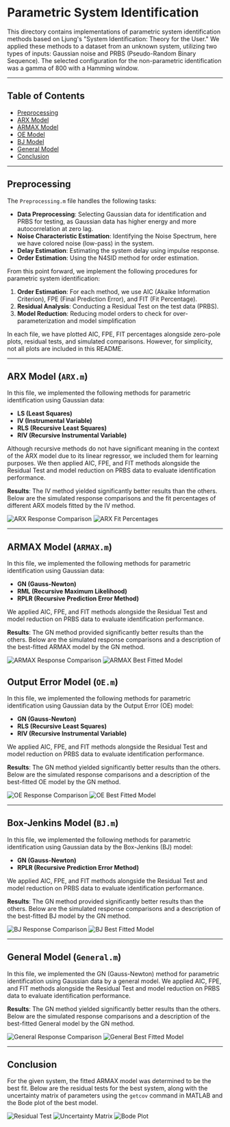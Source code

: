 
# Parametric System Identification

This directory contains implementations of parametric system identification methods based on Ljung's "System Identification: Theory for the User." We applied these methods to a dataset from an unknown system, utilizing two types of inputs: Gaussian noise and PRBS (Pseudo-Random Binary Sequence). The selected configuration for the non-parametric identification was a gamma of 800 with a Hamming window.

---
## Table of Contents
- [Preprocessing](#Preprocessing)
- [ARX Model](#arx-model)
- [ARMAX Model](#armax-model)
- [OE Model](#oe-model)
- [BJ Model](#bj-model)
- [General Model](#general-model)
- [Conclusion](#conclusion)
---

## Preprocessing

The `Preprocessing.m` file handles the following tasks:

- **Data Preprocessing**: Selecting Gaussian data for identification and PRBS for testing, as Gaussian data has higher energy and more autocorrelation at zero lag.
- **Noise Characteristic Estimation**: Identifying the Noise Spectrum, here we have colored noise (low-pass) in the system.
- **Delay Estimation**: Estimating the system delay using impulse response.
- **Order Estimation**: Using the N4SID method for order estimation.

From this point forward, we implement the following procedures for parametric system identification:

1. **Order Estimation**: For each method, we use AIC (Akaike Information Criterion), FPE (Final Prediction Error), and FIT (Fit Percentage).
2. **Residual Analysis**: Conducting a Residual Test on the test data (PRBS).
3. **Model Reduction**: Reducing model orders to check for over-parameterization and model simplification

In each file, we have plotted AIC, FPE, FIT percentages alongside zero-pole plots, residual tests, and simulated comparisons. However, for simplicity, not all plots are included in this README.

---
## ARX Model (`ARX.m`)

In this file, we implemented the following methods for parametric identification using Gaussian data:

- **LS (Least Squares)**
- **IV (Instrumental Variable)**
- **RLS (Recursive Least Squares)**
- **RIV (Recursive Instrumental Variable)**

Although recursive methods do not have significant meaning in the context of the ARX model due to its linear regressor, we included them for learning purposes. We then applied AIC, FPE, and FIT methods alongside the Residual Test and model reduction on PRBS data to evaluate identification performance.

**Results**: The IV method yielded significantly better results than the others. Below are the simulated response comparisons and the fit percentages of different ARX models fitted by the IV method.

![ARX Response Comparison](images/arx_response_comparison.png)
![ARX Fit Percentages](images/arx_fit_percentages.png)

---
## ARMAX Model (`ARMAX.m`)

In this file, we implemented the following methods for parametric identification using Gaussian data:

- **GN (Gauss-Newton)**
- **RML (Recursive Maximum Likelihood)**
- **RPLR (Recursive Prediction Error Method)**

We applied AIC, FPE, and FIT methods alongside the Residual Test and model reduction on PRBS data to evaluate identification performance.

**Results**: The GN method provided significantly better results than the others. Below are the simulated response comparisons and a description of the best-fitted ARMAX model by the GN method.

![ARMAX Response Comparison](images/armax_response_comparison.png)
![ARMAX Best Fitted Model](images/armax_best_fitted_model.png)

## Output Error Model (`OE.m`)

In this file, we implemented the following methods for parametric identification using Gaussian data by the Output Error (OE) model:

- **GN (Gauss-Newton)**
- **RLS (Recursive Least Squares)**
- **RIV (Recursive Instrumental Variable)**

We applied AIC, FPE, and FIT methods alongside the Residual Test and model reduction on PRBS data to evaluate identification performance.

**Results**: The GN method yielded significantly better results than the others. Below are the simulated response comparisons and a description of the best-fitted OE model by the GN method.

![OE Response Comparison](images/oe_response_comparison.png)
![OE Best Fitted Model](images/oe_best_fitted_model.png)

---
## Box-Jenkins Model (`BJ.m`)

In this file, we implemented the following methods for parametric identification using Gaussian data by the Box-Jenkins (BJ) model:

- **GN (Gauss-Newton)**
- **RPLR (Recursive Prediction Error Method)**

We applied AIC, FPE, and FIT methods alongside the Residual Test and model reduction on PRBS data to evaluate identification performance.

**Results**: The GN method provided significantly better results than the others. Below are the simulated response comparisons and a description of the best-fitted BJ model by the GN method.

![BJ Response Comparison](images/bj_response_comparison.png)
![BJ Best Fitted Model](images/bj_best_fitted_model.png)

---
## General Model (`General.m`)

In this file, we implemented the GN (Gauss-Newton) method for parametric identification using Gaussian data by a general model. We applied AIC, FPE, and FIT methods alongside the Residual Test and model reduction on PRBS data to evaluate identification performance.

**Results**: The GN method yielded significantly better results than the others. Below are the simulated response comparisons and a description of the best-fitted General model by the GN method.

![General Response Comparison](images/general_response_comparison.png)
![General Best Fitted Model](images/general_best_fitted_model.png)

---
## Conclusion

For the given system, the fitted ARMAX model was determined to be the best fit. Below are the residual tests for the best system, along with the uncertainty matrix of parameters using the `getcov` command in MATLAB and the Bode plot of the best model.

![Residual Test](images/residual_test.png)
![Uncertainty Matrix](images/uncertainty_matrix.png)
![Bode Plot](images/bode_plot.png)


